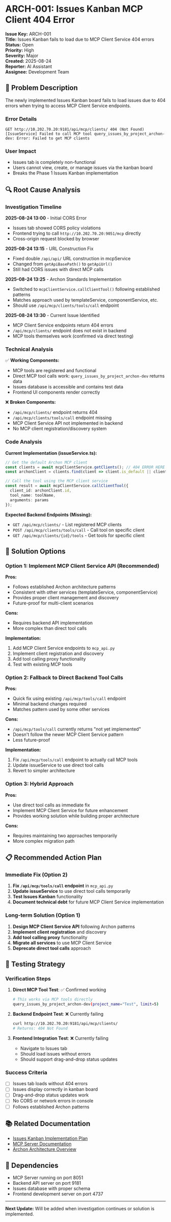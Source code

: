# ARCH-001: Issues Kanban MCP Client 404 Error

**Issue Key:** ARCH-001  
**Title:** Issues Kanban fails to load due to MCP Client Service 404 errors  
**Status:** Open  
**Priority:** High  
**Severity:** Major  
**Created:** 2025-08-24  
**Reporter:** AI Assistant  
**Assignee:** Development Team  

## 🚨 Problem Description

The newly implemented Issues Kanban board fails to load issues due to 404 errors when trying to access MCP Client Service endpoints.

### Error Details
```
GET http://10.202.70.20:9181/api/mcp/clients/ 404 (Not Found)
[IssueService] Failed to call MCP tool query_issues_by_project_archon-dev: Error: Failed to get MCP clients
```

### User Impact
- Issues tab is completely non-functional
- Users cannot view, create, or manage issues via the kanban board
- Breaks the Phase 1 Issues Kanban implementation

## 🔍 Root Cause Analysis

### Investigation Timeline

**2025-08-24 13:00** - Initial CORS Error
- Issues tab showed CORS policy violations
- Frontend trying to call `http://10.202.70.20:9051/mcp` directly
- Cross-origin request blocked by browser

**2025-08-24 13:15** - URL Construction Fix
- Fixed double `/api/api/` URL construction in mcpService
- Changed from `getApiBasePath()` to `getApiUrl()`
- Still had CORS issues with direct MCP calls

**2025-08-24 13:25** - Archon Standards Implementation
- Switched to `mcpClientService.callClientTool()` following established patterns
- Matches approach used by templateService, componentService, etc.
- Should use `/api/mcp/clients/tools/call` endpoint

**2025-08-24 13:30** - Current Issue Identified
- MCP Client Service endpoints return 404 errors
- `/api/mcp/clients/` endpoint does not exist in backend
- MCP tools themselves work (confirmed via direct testing)

### Technical Analysis

✅ **Working Components:**
- MCP tools are registered and functional
- Direct MCP tool calls work: `query_issues_by_project_archon-dev` returns data
- Issues database is accessible and contains test data
- Frontend UI components render correctly

❌ **Broken Components:**
- `/api/mcp/clients/` endpoint returns 404
- `/api/mcp/clients/tools/call` endpoint missing
- MCP Client Service API not implemented in backend
- No MCP client registration/discovery system

### Code Analysis

**Current Implementation (issueService.ts):**
```typescript
// Get the default Archon MCP client
const clients = await mcpClientService.getClients(); // 404 ERROR HERE
const archonClient = clients.find(client => client.is_default || client.name.toLowerCase().includes('archon'));

// Call the tool using the MCP client service
const result = await mcpClientService.callClientTool({
  client_id: archonClient.id,
  tool_name: toolName,
  arguments: params
});
```

**Expected Backend Endpoints (Missing):**
- `GET /api/mcp/clients/` - List registered MCP clients
- `POST /api/mcp/clients/tools/call` - Call tool on specific client
- `GET /api/mcp/clients/{id}/tools` - Get tools for specific client

## 🎯 Solution Options

### Option 1: Implement MCP Client Service API (Recommended)
**Pros:**
- Follows established Archon architecture patterns
- Consistent with other services (templateService, componentService)
- Provides proper client management and discovery
- Future-proof for multi-client scenarios

**Cons:**
- Requires backend API implementation
- More complex than direct tool calls

**Implementation:**
1. Add MCP Client Service endpoints to `mcp_api.py`
2. Implement client registration and discovery
3. Add tool calling proxy functionality
4. Test with existing MCP tools

### Option 2: Fallback to Direct Backend Tool Calls
**Pros:**
- Quick fix using existing `/api/mcp/tools/call` endpoint
- Minimal backend changes required
- Matches pattern used by some other services

**Cons:**
- `/api/mcp/tools/call` currently returns "not yet implemented"
- Doesn't follow the newer MCP Client Service pattern
- Less future-proof

**Implementation:**
1. Fix `/api/mcp/tools/call` endpoint to actually call MCP tools
2. Update issueService to use direct tool calls
3. Revert to simpler architecture

### Option 3: Hybrid Approach
**Pros:**
- Use direct tool calls as immediate fix
- Implement MCP Client Service for future enhancement
- Provides working solution while building proper architecture

**Cons:**
- Requires maintaining two approaches temporarily
- More complex migration path

## 📋 Recommended Action Plan

### Immediate Fix (Option 2)
1. **Fix `/api/mcp/tools/call` endpoint** in `mcp_api.py`
2. **Update issueService** to use direct tool calls temporarily
3. **Test Issues Kanban** functionality
4. **Document technical debt** for future MCP Client Service implementation

### Long-term Solution (Option 1)
1. **Design MCP Client Service API** following Archon patterns
2. **Implement client registration** and discovery
3. **Add tool calling proxy** functionality
4. **Migrate all services** to use MCP Client Service
5. **Deprecate direct tool calls** approach

## 🧪 Testing Strategy

### Verification Steps
1. **Direct MCP Tool Test**: ✅ Confirmed working
   ```bash
   # This works via MCP tools directly
   query_issues_by_project_archon-dev(project_name="Test", limit=5)
   ```

2. **Backend Endpoint Test**: ❌ Currently failing
   ```bash
   curl http://10.202.70.20:9181/api/mcp/clients/
   # Returns: 404 Not Found
   ```

3. **Frontend Integration Test**: ❌ Currently failing
   - Navigate to Issues tab
   - Should load issues without errors
   - Should support drag-and-drop status updates

### Success Criteria
- [ ] Issues tab loads without 404 errors
- [ ] Issues display correctly in kanban board
- [ ] Drag-and-drop status updates work
- [ ] No CORS or network errors in console
- [ ] Follows established Archon patterns

## 📚 Related Documentation
- [Issues Kanban Implementation Plan](../issues-kanban-implementation-plan.md)
- [MCP Server Documentation](../docs/mcp-server.mdx)
- [Archon Architecture Overview](../.claude/commands/archon/archon-onboarding.md)

## 🔗 Dependencies
- MCP Server running on port 8051
- Backend API server on port 9181
- Issues database with proper schema
- Frontend development server on port 4737

---
**Next Update:** Will be added when investigation continues or solution is implemented.
